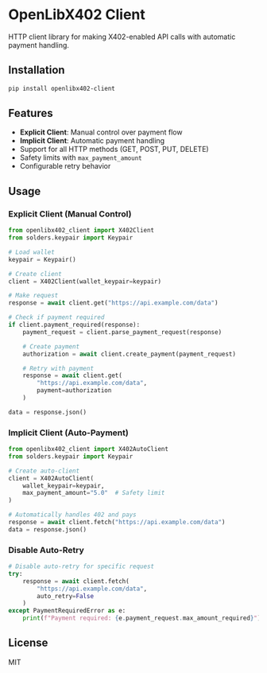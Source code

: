 # OpenLibX402 Client

HTTP client library for making X402-enabled API calls with automatic payment handling.

## Installation

```bash
pip install openlibx402-client
```

## Features

- **Explicit Client**: Manual control over payment flow
- **Implicit Client**: Automatic payment handling
- Support for all HTTP methods (GET, POST, PUT, DELETE)
- Safety limits with `max_payment_amount`
- Configurable retry behavior

## Usage

### Explicit Client (Manual Control)

```python
from openlibx402_client import X402Client
from solders.keypair import Keypair

# Load wallet
keypair = Keypair()

# Create client
client = X402Client(wallet_keypair=keypair)

# Make request
response = await client.get("https://api.example.com/data")

# Check if payment required
if client.payment_required(response):
    payment_request = client.parse_payment_request(response)

    # Create payment
    authorization = await client.create_payment(payment_request)

    # Retry with payment
    response = await client.get(
        "https://api.example.com/data",
        payment=authorization
    )

data = response.json()
```

### Implicit Client (Auto-Payment)

```python
from openlibx402_client import X402AutoClient
from solders.keypair import Keypair

# Create auto-client
client = X402AutoClient(
    wallet_keypair=keypair,
    max_payment_amount="5.0"  # Safety limit
)

# Automatically handles 402 and pays
response = await client.fetch("https://api.example.com/data")
data = response.json()
```

### Disable Auto-Retry

```python
# Disable auto-retry for specific request
try:
    response = await client.fetch(
        "https://api.example.com/data",
        auto_retry=False
    )
except PaymentRequiredError as e:
    print(f"Payment required: {e.payment_request.max_amount_required}")
```

## License

MIT
